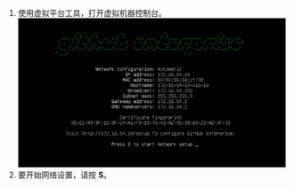 1. 使用虚拟平台工具，打开虚拟机器控制台。 ![{{ site.data.variables.product.prodname_enterprise }} 控制台](/assets/images/enterprise/network-configuration/virtual-machine-console.png)
2. 要开始网络设置，请按 **S**。
